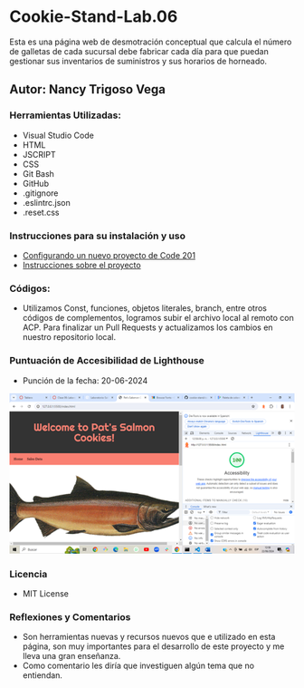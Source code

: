 # Cookie-Stand-Lab.06

Esta es una página web de desmotración conceptual que calcula el número de galletas de cada sucursal debe fabricar cada día para que puedan gestionar sus inventarios de suministros y sus horarios de horneado. 

## Autor: Nancy Trigoso Vega

### Herramientas Utilizadas:

* Visual Studio Code
* HTML
* JSCRIPT
* CSS
* Git Bash
* GitHub
* .gitignore
* .eslintrc.json
* .reset.css

### Instrucciones para su instalación y uso

* [Configurando un nuevo proyecto de Code 201](https://entertechschool.github.io/code-201-guide/curriculum/class-02/project-setup)
* [Instrucciones sobre el proyecto](https://entertechschool.github.io/code-201-guide/curriculum/class-06/lab/)

### Códigos:

* Utilizamos Const, funciones, objetos literales, branch, entre otros códigos de complementos, logramos subir el archivo local al remoto con ACP. Para finalizar un Pull Requests y actualizamos los cambios en nuestro repositorio local.

### Puntuación de Accesibilidad de Lighthouse


+ Punción de la fecha: 20-06-2024

<img alt="puntaje01" src="/img/puntaje01.png">



### Licencia 

* MIT License
  
### Reflexiones y Comentarios

* Son herramientas nuevas y recursos nuevos que e utilizado en esta página, son muy importantes para el desarrollo de este proyecto y me lleva una gran enseñanza.
* Como comentario les diría que investiguen algún tema que no entiendan.
